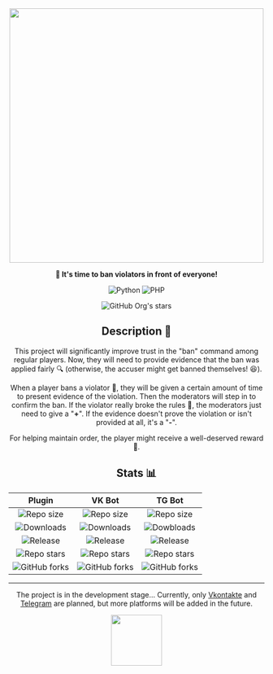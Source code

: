 <div align="center">

<img width="500rem" src="https://i.ibb.co/NNkBHzY/56-20241013120825.png">

**🔪 It's time to ban violators in front of everyone!**

![Python](https://img.shields.io/badge/Python-_?style=for-the-badge&logo=python&logoColor=white&color=%234B8BBE)
![PHP](https://img.shields.io/badge/PHP-_?style=for-the-badge&logo=php&logoColor=white&color=%23484C89)

![GitHub Org's stars](https://img.shields.io/github/stars/banedetta?style=for-the-badge&color=gold)

## Description 📒
This project will significantly improve trust in the "ban" command among regular players. Now, they will need to provide evidence that the ban was applied fairly 🔍 (otherwise, the accuser might get banned themselves! 😆).

When a player bans a violator 🚫, they will be given a certain amount of time to present evidence of the violation. Then the moderators will step in to confirm the ban. If the violator really broke the rules 📜, the moderators just need to give a "**+**". If the evidence doesn't prove the violation or isn't provided at all, it's a "**-**".

For helping maintain order, the player might receive a well-deserved reward 🏅.

## Stats 📊
|Plugin|VK Bot|TG Bot|
|:-:|:-:|:-:|
|![Repo size](https://img.shields.io/github/repo-size/Banedetta/Banedetta-Plugin?style=for-the-badge&cacheSeconds=60)|![Repo size](https://img.shields.io/github/repo-size/Banedetta/Banedetta-VK-Bot?style=for-the-badge&cacheSeconds=60)|![Repo size](https://img.shields.io/github/repo-size/Banedetta/Banedetta-TG-Bot?style=for-the-badge&cacheSeconds=60)|
|![Downloads](https://img.shields.io/github/downloads/Banedetta/Banedetta-Plugin/total?style=for-the-badge&cacheSeconds=60)|![Downloads](https://img.shields.io/github/downloads/Banedetta/Banedetta-Plugin/total?style=for-the-badge&cacheSeconds=60)|![Dowbloads](https://img.shields.io/github/downloads/Banedetta/Banedetta-Plugin/total?style=for-the-badge&cacheSeconds=60)|
|![Release](https://img.shields.io/github/v/release/banedetta/banedetta-plugin?display_name=release&style=for-the-badge&cacheSeconds=60)|![Release](https://img.shields.io/github/v/release/banedetta/banedetta-vk-bot?display_name=release&style=for-the-badge&cacheSeconds=60)|![Release](https://img.shields.io/github/v/release/banedetta/banedetta-tg-bot?display_name=release&style=for-the-badge&cacheSeconds=60)|
|![Repo stars](https://img.shields.io/github/stars/banedetta/banedetta-plugin?style=for-the-badge&cacheSeconds=60)|![Repo stars](https://img.shields.io/github/stars/banedetta/banedetta-vk-bot?style=for-the-badge&cacheSeconds=60)|![Repo stars](https://img.shields.io/github/stars/banedetta/banedetta-tg-bot?style=for-the-badge&cacheSeconds=60)|
|![GitHub forks](https://img.shields.io/github/forks/banedetta/banedetta-plugin?style=for-the-badge&cacheSeconds=60)|![GitHub forks](https://img.shields.io/github/forks/banedetta/banedetta-vk-bot?style=for-the-badge&cacheSeconds=60)|![GitHub forks](https://img.shields.io/github/forks/banedetta/banedetta-tg-bot?style=for-the-badge&cacheSeconds=60)|

___

The project is in the development stage...
Currently, only [Vkontakte](https://en.wikipedia.org/wiki/VK_(service)) and [Telegram](https://en.wikipedia.org/wiki/Telegram_(software)) are planned, but more platforms will be added in the future.

<img width="100rem" src="https://i.ibb.co/fkrtFkb/Understood.webp">

</div>
